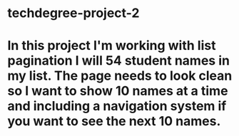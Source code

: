 # techdegree-project-2
# In this project I'm working with list pagination I will 54 student names in my list. The page needs to look clean so I want to show 10 names at a time and including a navigation system if you want to see the next 10 names. 